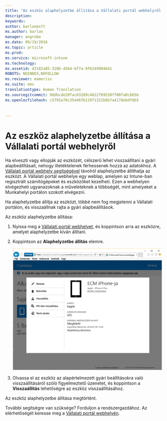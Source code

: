 ```yaml
---
title: "Az eszköz alaphelyzetbe állítása a Vállalati portál webhelyről | Microsoft Intune"
description: 
keywords: 
author: barlanmsft
ms.author: barlan
manager: angrobe
ms.date: 09/19/2016
ms.topic: article
ms.prod: 
ms.service: microsoft-intune
ms.technology: 
ms.assetid: d3182a85-328b-45b4-bf7a-9f6249984641
ROBOTS: NOINDEX,NOFOLLOW
ms.reviewer: mamoriss
ms.suite: ems
translationtype: Human Translation
ms.sourcegitcommit: 9ddbcde20fac83289c4622f69538ff00fa0cb65b
ms.openlocfilehash: c5791e70c35446fb11971321b6b7a4178ebdfdb5


---
```



# <a name="reset-your-device-from-the-company-portal-website"></a>Az eszköz alaphelyzetbe állítása a Vállalati portál webhelyről

Ha elveszti vagy ellopják az eszközét, célszerű lehet visszaállítani a gyári alapbeállításait, nehogy illetéktelenek férhessenek hozzá az adatokhoz. A [Vállalati portál webhely segítségével](http://portal.manage.microsoft.com) távolról alaphelyzetbe állíthatja az eszközt. A Vállalati portál webhelye egy weblap, amelyen az Intune-ban regisztrált számítógépeket és eszközöket kezelheti. Ezen a webhelyen elvégezheti ugyanazoknak a műveleteknek a többségét, mint amelyeket a Munkahelyi portálon szokott elvégezni.

Ha alaphelyzetbe állítja az eszközt, többé nem fog megjelenni a Vállalati portálon, és visszaállnak rajta a gyári alapbeállítások.

Az eszköz alaphelyzetbe állítása:

1.  Nyissa meg a [Vállalati portál webhelyet](http://portal.manage.microsoft.com), és koppintson arra az eszközre, amelyet alaphelyzetbe kíván állítani.

2.  Koppintson az **Alaphelyzetbe állítás** elemre.

    ![reset-device-option-on-company-portal-website](./media//iwp-screen-with-all-options.png)

3. Olvassa el az eszköz az alapértelmezett gyári beállításokra való visszaállításáról szóló figyelmeztető üzenetet, és koppintson a **Visszaállítás** lehetőségre az eszköz visszaállításához.

Az eszköz alaphelyzetbe állítása megtörtént.

További segítségre van szüksége? Forduljon a rendszergazdához. Az elérhetőségét keresse meg a [Vállalati portál webhelyén](http://portal.manage.microsoft.com).





<!--HONumber=Nov16_HO1-->


